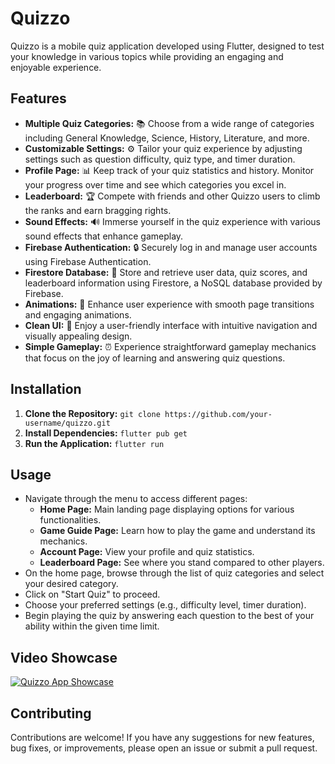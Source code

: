 # Quizzo

Quizzo is a mobile quiz application developed using Flutter, designed to test your knowledge in various topics while providing an engaging and enjoyable experience.

## Features

- **Multiple Quiz Categories:** 📚 Choose from a wide range of categories including General Knowledge, Science, History, Literature, and more.
- **Customizable Settings:** ⚙️ Tailor your quiz experience by adjusting settings such as question difficulty, quiz type, and timer duration.
- **Profile Page:** 📊 Keep track of your quiz statistics and history. Monitor your progress over time and see which categories you excel in.
- **Leaderboard:** 🏆 Compete with friends and other Quizzo users to climb the ranks and earn bragging rights.
- **Sound Effects:** 🔊 Immerse yourself in the quiz experience with various sound effects that enhance gameplay.
- **Firebase Authentication:** 🔒 Securely log in and manage user accounts using Firebase Authentication.
- **Firestore Database:** 💾 Store and retrieve user data, quiz scores, and leaderboard information using Firestore, a NoSQL database provided by Firebase.
- **Animations:** 🎉 Enhance user experience with smooth page transitions and engaging animations.
- **Clean UI:** 🎨 Enjoy a user-friendly interface with intuitive navigation and visually appealing design.
- **Simple Gameplay:** ⏰ Experience straightforward gameplay mechanics that focus on the joy of learning and answering quiz questions.


## Installation

1. **Clone the Repository:** `git clone https://github.com/your-username/quizzo.git`
2. **Install Dependencies:** `flutter pub get`
3. **Run the Application:** `flutter run`

## Usage

- Navigate through the menu to access different pages:
  - **Home Page:** Main landing page displaying options for various functionalities.
  - **Game Guide Page:** Learn how to play the game and understand its mechanics.
  - **Account Page:** View your profile and quiz statistics.
  - **Leaderboard Page:** See where you stand compared to other players.
- On the home page, browse through the list of quiz categories and select your desired category.
- Click on "Start Quiz" to proceed.
- Choose your preferred settings (e.g., difficulty level, timer duration).
- Begin playing the quiz by answering each question to the best of your ability within the given time limit.

## Video Showcase

[![Quizzo App Showcase](https://img.youtube.com/vi/VIDEO_ID_HERE/0.jpg)](https://www.youtube.com/watch?v=VIDEO_ID_HERE)

## Contributing

Contributions are welcome! If you have any suggestions for new features, bug fixes, or improvements, please open an issue or submit a pull request.


